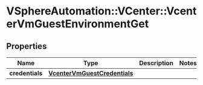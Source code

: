 # VSphereAutomation::VCenter::VcenterVmGuestEnvironmentGet

## Properties
Name | Type | Description | Notes
------------ | ------------- | ------------- | -------------
**credentials** | [**VcenterVmGuestCredentials**](VcenterVmGuestCredentials.md) |  | 


